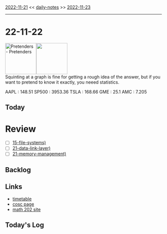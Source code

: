 [2022-11-21](daily_notes/2022-11-21) << [daily-notes](notes/daily-notes.md) >> [2022-11-23](daily_notes/2022-11-23)

---
# 22-11-22
<a href='spotify:album:28Eu96aUziJU9iemBomWRs'><img src='https://i.scdn.co/image/ab67616d0000b273d8ac1ebda097da9a3a82fe71' alt='Pretenders - Pretenders' height=100></a><img src='https://imgs.xkcd.com/comics/change_in_slope.png' height=100>
<br>Squinting at a graph is fine for getting a rough idea of the answer, but if you want to pretend to know it exactly, you neeed statistics.

AAPL : 148.51 
SP500 : 3953.36 
TSLA : 168.66
GME : 25.1
AMC : 7.205

## Today



# Review
- [ ] [15-file-systems)](notes/15-file-systems.md)
- [ ] [21-data-link-layer)](notes/21-data-link-layer.md)
- [ ] [21-memory-management)](notes/21-memory-management.md)

## Backlog


## Links
- [timetable](https://i.imgur.com/9ghbvAG.png)
- [cosc page](https://cosc203.cspages.otago.ac.nz)
- [math 202 site](https://www.maths.otago.ac.nz/?resOLAF)

## Today's Log
